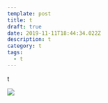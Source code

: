 ```yaml
---
template: post
title: t
draft: true
date: 2019-11-11T18:44:34.022Z
description: t
category: t
tags:
  - t
---
```

t

![](/media/screen-shot-2019-11-05-at-18.03.10.png)
